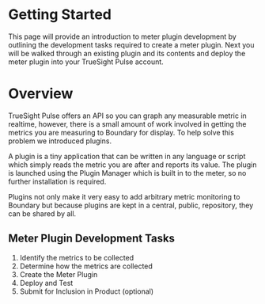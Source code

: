 # Getting Started

This page will provide an introduction to meter plugin development by outlining the development
tasks required to create a meter plugin. Next you will be walked through an existing plugin and
its contents and deploy the meter plugin into your TrueSight Pulse account.

Overview
========

TrueSight Pulse offers an API so you can graph any measurable metric in realtime, however, there is a small amount of work involved in getting the metrics you are measuring to Boundary for display. To help solve this problem we introduced plugins.

A plugin is a tiny application that can be written in any language or script which simply reads the metric you are after and reports its value. The plugin is launched using the Plugin Manager which is built in to the meter, so no further installation is required.

Plugins not only make it very easy to add arbitrary metric monitoring to Boundary but because plugins are kept in a central, public, repository, they can be shared by all.

## Meter Plugin Development Tasks

1. Identify the metrics to be collected
2. Determine how the metrics are collected
3. Create the Meter Plugin
4. Deploy and Test
5. Submit for Inclusion in Product (optional)




